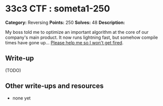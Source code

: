 # 33c3 CTF : someta1-250

**Category:** Reversing
**Points:** 250
**Solves:** 48
**Description:**

My boss told me to optimize an important algorithm at the core of our company's main product. It now runs lightning fast, but somehow compile times have gone up... [Please help me so I won't get fired](someta1.tar.xz).

## Write-up

(TODO)

## Other write-ups and resources

* none yet
